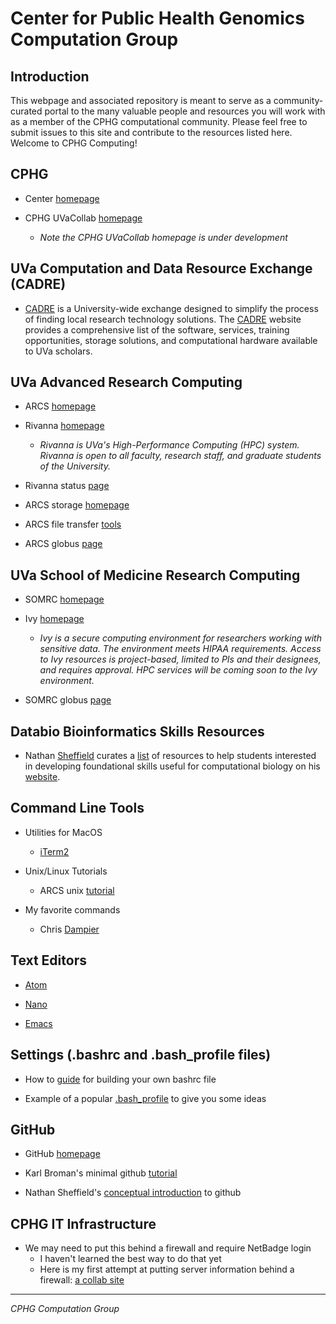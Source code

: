 # Center for Public Health Genomics Computation Group


## Introduction

This webpage and associated repository is meant to serve as a community-curated portal to the many valuable people and resources you will work with as a member of the CPHG computational community. Please feel free to submit issues to this site and contribute to the resources listed here. Welcome to CPHG Computing!


## CPHG

* Center [homepage](https://med.virginia.edu/cphg/)

* CPHG UVaCollab [homepage](https://collab.its.virginia.edu/portal)
  * *Note the CPHG UVaCollab homepage is under development*


## UVa Computation and Data Resource Exchange (CADRE)

* [CADRE][cadre] is a University-wide exchange designed to simplify the process of finding local research technology solutions. The [CADRE][cadre] website provides a comprehensive list of the software, services, training opportunities, storage solutions, and computational hardware available to UVa scholars.


## UVa Advanced Research Computing

* ARCS [homepage](https://arcs.virginia.edu/)

* Rivanna [homepage](https://arcs.virginia.edu/rivanna)
  * *Rivanna is UVa's High-Performance Computing (HPC) system. Rivanna is open to all faculty, research staff, and graduate students of the University.*

* Rivanna status [page](https://arcs.virginia.edu/rivanna-status-update)

* ARCS storage [homepage](https://arcs.virginia.edu/storage)

* ARCS file transfer [tools](https://arcs.virginia.edu/login-and-file-transfer)

* ARCS globus [page](https://arcs.virginia.edu/globus)


## UVa School of Medicine Research Computing

* SOMRC [homepage](https://somrc.virginia.edu/)

* Ivy [homepage](https://somrc.virginia.edu/userinfo/ivy/)
  * *Ivy is a secure computing environment for researchers working with sensitive data. The environment meets HIPAA requirements. Access to Ivy resources is project-based, limited to PIs and their designees, and requires approval. HPC services will be coming soon to the Ivy environment.*

* SOMRC globus [page](https://somrc.virginia.edu/userinfo/globus/)


## Databio Bioinformatics Skills Resources

* Nathan [Sheffield][sheffield] curates a [list](http://databio.org/skills/) of resources to help students interested in developing foundational skills useful for computational biology on his [website](http://databio.org/).


## Command Line Tools

* Utilities for MacOS
  * [iTerm2](https://www.iterm2.com/)

* Unix/Linux Tutorials
  * ARCS unix [tutorial](https://arcs.virginia.edu/UNIX-tutorials-for-beginners)

* My favorite commands
  * Chris [Dampier](fav-commands/dampier_commands.md)


## Text Editors

* [Atom](https://atom.io/)

* [Nano](https://www.nano-editor.org/)

* [Emacs](https://www.gnu.org/software/emacs/)


## Settings (.bashrc and .bash_profile files)

* How to [guide][bashrc] for building your own bashrc file

* Example of a popular [.bash_profile](https://gist.github.com/stephenll/8762279) to give you some ideas


## GitHub

* GitHub [homepage](https://github.com/)

* Karl Broman's minimal github [tutorial](https://github.com/kbroman/github_tutorial)

* Nathan Sheffield's [conceptual introduction][github] to github


## CPHG IT Infrastructure

* We may need to put this behind a firewall and require NetBadge login
  * I haven't learned the best way to do that yet
  * Here is my first attempt at putting server information behind a firewall: [a collab site](https://collab.its.virginia.edu/portal/site/a412f617-1d58-4aa2-a58a-1cd7f37b93dc/page/02d2821c-67f4-456f-ada7-023e878d92d5)

---
*CPHG Computation Group*

[cadre]: https://cadre.virginia.edu/
[sheffield]: https://med.virginia.edu/faculty/faculty-listing/ns5bc/
[bashrc]: https://medium.com/@tzhenghao/a-guide-to-building-a-great-bashrc-23c52e466b1c
[github]: http://databio.org/slides/collaborative_software_development.html#/title
